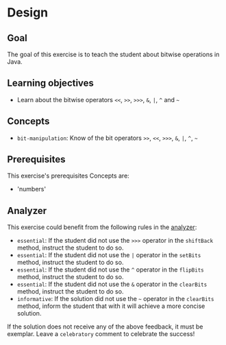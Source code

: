 # Design

## Goal

The goal of this exercise is to teach the student about bitwise operations in Java.

## Learning objectives

- Learn about the bitwise operators `<<`, `>>`, `>>>`, `&`, `|`, `^` and `~`

## Concepts

- `bit-manipulation`: Know of the bit operators `>>`, `<<`, `>>>`, `&`, `|`, `^`, `~`

## Prerequisites

This exercise's prerequisites Concepts are:

- 'numbers'

## Analyzer

This exercise could benefit from the following rules in the [analyzer]:

- `essential`: If the student did not use the `>>>` operator in the `shiftBack` method, instruct the student to do so.
- `essential`: If the student did not use the `|` operator in the `setBits` method, instruct the student to do so.
- `essential`: If the student did not use the `^` operator in the `flipBits` method, instruct the student to do so.
- `essential`: If the student did not use the `&` operator in the `clearBits` method, instruct the student to do so.
- `informative`: If the solution did not use the `~` operator in the `clearBits` method, inform the student that with it will achieve a more concise solution.

If the solution does not receive any of the above feedback, it must be exemplar.
Leave a `celebratory` comment to celebrate the success!

[analyzer]: https://github.com/exercism/java-analyzer
